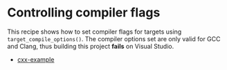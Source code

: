 # Controlling compiler flags

This recipe shows how to set compiler flags for targets using
`target_compile_options()`. The compiler options set are only valid for GCC and
Clang, thus building this project **fails** on Visual Studio.


- [cxx-example](cxx-example/)
